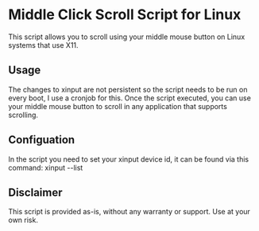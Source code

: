 # Middle Click Scroll Script for Linux

This script allows you to scroll using your middle mouse button on Linux systems that use X11.

## Usage

The changes to xinput are not persistent so the script needs to be run on every boot, I use a cronjob for this.
Once the script executed, you can use your middle mouse button to scroll in any application that supports scrolling.

## Configuation

In the script you need to set your xinput device id, it can be found via this command: xinput --list

## Disclaimer

This script is provided as-is, without any warranty or support. Use at your own risk.
